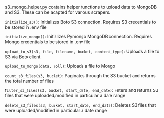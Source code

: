 s3_mongo_helper.py contains helper functions to upload data to MongoDB and S3. These can be adapted for various scrapers.

`initialize_s3()`: Initializes Boto S3 connection. Requires S3 credentials to be stored in .env file

`initialize_mongo()`: Initializes Pymongo MongoDB connection. Requires Mongo credentials to be stored in .env file

`upload_to_s3(s3, file, filename, bucket, content_type)`: Uploads a file to S3 via Boto client

`upload_to_mongo(data, coll)`: Uploads a file to Mongo 

`count_s3_files(s3, bucket)`: Paginates through the S3 bucket and returns the total number of files

f`ilter_s3_files(s3, bucket, start_date, end_date)`: Filters and returns S3 files that were uploaded/modified in particular a date range

`delete_s3_files(s3, bucket, start_date, end_date)`: Deletes S3 files that were uploaded/modified in particular a date range